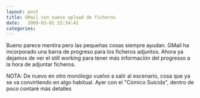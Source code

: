 ```yaml
---
layout: post
title: GMail con nuevo upload de ficheros
date:   2009-03-01 15:34:41
categories:
---
```


Bueno parece mentira pero las pequeñas cosas siempre ayudan. GMail ha incorporado una barra de progreso para los ficheros adjuntos. Ahora ya dejamos de ver el still working para tener más información del progresso a la hora de adjuntar ficheros.

NOTA: De nuevo en otro monólogo vuelvo a salir al escenario, cosa que ya se va convirtiendo en algo habitual. Ayer con el "Cómico Suicida", dentro de poco contaré más detalles
